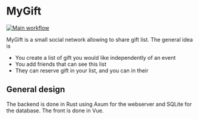 # MyGift

[![Main workflow](https://github.com/AnthonyPoncet/mygift/actions/workflows/main.yml/badge.svg?branch=main)](https://github.com/AnthonyPoncet/mygift/actions/workflows/main.yml)

MyGift is a small social network allowing to share gift list. The general idea is 
- You create a list of gift you would like independently of an event
- You add friends that can see this list
- They can reserve gift in your list, and you can in their

## General design

The backend is done in Rust using Axum for the webserver and SQLite for the database. The front is done in Vue.


